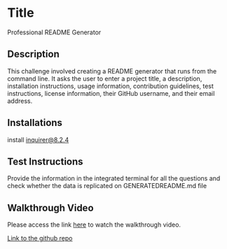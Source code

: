 # Title

Professional README Generator

## Description

This challenge involved creating a README generator that runs from the command line. It asks the user to enter a project title, a description, installation instructions, usage information, contribution guidelines, test instructions, license information, their GitHub username, and their email address.

## Installations

install inquirer@8.2.4

## Test Instructions

Provide the information in the integrated terminal for all the questions and check whether the data is replicated on GENERATEDREADME.md file

## Walkthrough Video

Please access the link [here](https://drive.google.com/file/d/1k6c0Yiq6u7eGYBc_z4g4RUzpSRem0GXv/view?usp=sharing) to watch the walkthrough video.

[Link to the github repo](https://github.com/RoopaThimmanacherla/readme-generator)
